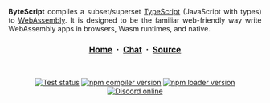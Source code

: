 <!-- <p align="center">
  <a href="https://bytescript.dev" target="_blank" rel="noopener"><img width="100" src="...TODO LOGO URL..." alt="ByteScript logo"></a>
</p> -->

<p align="justify"><strong>ByteScript</strong> compiles a subset/superset <a
href="http://www.typescriptlang.org">TypeScript</a> (JavaScript with types) to
<a href="http://webassembly.org">WebAssembly</a>. It is designed to be the
familiar web-friendly way write WebAssembly apps in browsers, Wasm runtimes, and
native.

<h3 align="center">
  <a href="https://bytescript.dev">Home</a> &nbsp;·&nbsp;
  <a href="https://discord.gg/NYEfPV7zAq">Chat</a> &nbsp;·&nbsp;
  <a href="https://github.com/bytescriptlang/bytescript">Source</a>
</h3>
<br />

<p align="center">
  <a href="https://github.com/bytescriptlang/bytescript/actions?query=workflow%3ATest"><img src="https://img.shields.io/github/actions/workflow/status/bytescriptlang/bytescript/test.yml?branch=main&label=test&logo=github" alt="Test status" /></a>
  <a href="https://www.npmjs.com/package/bytescript"><img src="https://img.shields.io/npm/v/bytescript.svg?label=compiler&color=007acc&logo=npm" alt="npm compiler version" /></a>
  <a href="https://www.npmjs.com/package/@bytescript/loader"><img src="https://img.shields.io/npm/v/@bytescript/loader.svg?label=loader&color=007acc&logo=npm" alt="npm loader version" /></a>
  <a href="https://discord.gg/NYEfPV7zAq"><img src="https://img.shields.io/discord/1015779776511881246.svg?label=&logo=discord&logoColor=ffffff&color=7389D8&labelColor=6A7EC2" alt="Discord online" /></a>
</p>
